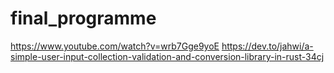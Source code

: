 # final_programme
https://www.youtube.com/watch?v=wrb7Gge9yoE
https://dev.to/jahwi/a-simple-user-input-collection-validation-and-conversion-library-in-rust-34cj
